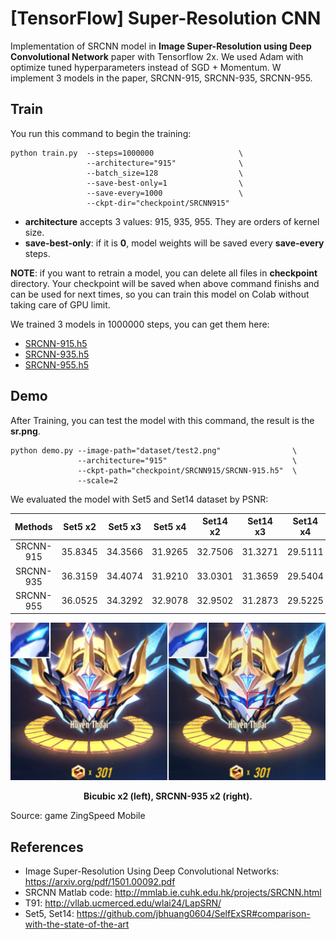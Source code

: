 # [TensorFlow] Super-Resolution CNN

Implementation of SRCNN model in **Image Super-Resolution using Deep Convolutional Network** paper with Tensorflow 2x. We used Adam with optimize tuned hyperparameters instead of SGD + Momentum. W implement 3 models in the paper, SRCNN-915, SRCNN-935, SRCNN-955.


## Train
You run this command to begin the training:
```
python train.py  --steps=1000000                   \
                 --architecture="915"              \
                 --batch_size=128                  \
                 --save-best-only=1                \
                 --save-every=1000                 \
                 --ckpt-dir="checkpoint/SRCNN915"  
```
- **architecture** accepts 3 values: 915, 935, 955. They are orders of kernel size.
- **save-best-only**: if it is **0**, model weights will be saved every **save-every** steps.


**NOTE**: if you want to retrain a model, you can delete all files in **checkpoint** directory. Your checkpoint will be saved when above command finishs and can be used for next times, so you can train this model on Colab without taking care of GPU limit.

We trained 3 models in 1000000 steps, you can get them here:
- [SRCNN-915.h5](checkpoint/SRCNN915/SRCNN-915.h5)
- [SRCNN-935.h5](checkpoint/SRCNN935/SRCNN-935.h5)
- [SRCNN-955.h5](checkpoint/SRCNN955/SRCNN-955.h5)


## Demo 
After Training, you can test the model with this command, the result is the **sr.png**.
```
python demo.py --image-path="dataset/test2.png"                \
               --architecture="915"                            \
               --ckpt-path="checkpoint/SRCNN915/SRCNN-915.h5"  \
               --scale=2
```

We evaluated the model with Set5 and Set14 dataset by PSNR:

<div align="center">

| Methods               | Set5 x2 | Set5 x3 | Set5 x4 | Set14 x2 | Set14 x3 | Set14 x4 |
|:---------------------:|:-------:|:-------:|:-------:|:--------:|:--------:|:--------:|
| SRCNN-915             | 35.8345 |	34.3566 | 31.9265 |	32.7506  | 31.3271  | 29.5111  |
| SRCNN-935 			| 36.3159 |	34.4074 | 31.9210 |	33.0301  | 31.3659  | 29.5404  |
| SRCNN-955 			| 36.0525 | 34.3292 | 32.9078 |	32.9502  | 31.2873  | 29.5225  |

</div>

<div align="center">
  <img src="./README/example.png" width="1000">  
  <p><strong>Bicubic x2 (left), SRCNN-935 x2 (right).</strong></p>
</div>
Source: game ZingSpeed Mobile

## References
- Image Super-Resolution Using Deep Convolutional Networks: https://arxiv.org/pdf/1501.00092.pdf
- SRCNN Matlab code: http://mmlab.ie.cuhk.edu.hk/projects/SRCNN.html
- T91: http://vllab.ucmerced.edu/wlai24/LapSRN/
- Set5, Set14: https://github.com/jbhuang0604/SelfExSR#comparison-with-the-state-of-the-art